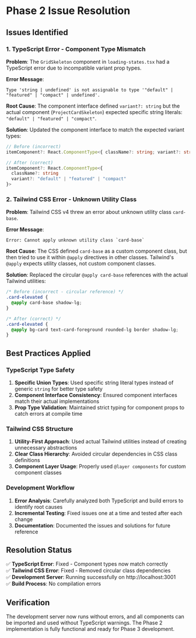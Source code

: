 # Phase 2 Issue Resolution

## Issues Identified

### 1. TypeScript Error - Component Type Mismatch

**Problem**: The `GridSkeleton` component in `loading-states.tsx` had a TypeScript error due to incompatible variant prop types.

**Error Message**:
```
Type 'string | undefined' is not assignable to type '"default" | "featured" | "compact" | undefined'.
```

**Root Cause**: The component interface defined `variant?: string` but the actual component (`ProjectCardSkeleton`) expected specific string literals: `"default" | "featured" | "compact"`.

**Solution**: Updated the component interface to match the expected variant types:

```typescript
// Before (incorrect)
itemComponent?: React.ComponentType<{ className?: string; variant?: string }>

// After (correct)
itemComponent?: React.ComponentType<{ 
  className?: string
  variant?: "default" | "featured" | "compact"
}>
```

### 2. Tailwind CSS Error - Unknown Utility Class

**Problem**: Tailwind CSS v4 threw an error about unknown utility class `card-base`.

**Error Message**:
```
Error: Cannot apply unknown utility class `card-base`
```

**Root Cause**: The CSS defined `card-base` as a custom component class, but then tried to use it within `@apply` directives in other classes. Tailwind's `@apply` expects utility classes, not custom component classes.

**Solution**: Replaced the circular `@apply card-base` references with the actual Tailwind utilities:

```css
/* Before (incorrect - circular reference) */
.card-elevated {
  @apply card-base shadow-lg;
}

/* After (correct) */
.card-elevated {
  @apply bg-card text-card-foreground rounded-lg border shadow-lg;
}
```

## Best Practices Applied

### TypeScript Type Safety
1. **Specific Union Types**: Used specific string literal types instead of generic `string` for better type safety
2. **Component Interface Consistency**: Ensured component interfaces match their actual implementations
3. **Prop Type Validation**: Maintained strict typing for component props to catch errors at compile time

### Tailwind CSS Structure
1. **Utility-First Approach**: Used actual Tailwind utilities instead of creating unnecessary abstractions
2. **Clear Class Hierarchy**: Avoided circular dependencies in CSS class definitions
3. **Component Layer Usage**: Properly used `@layer components` for custom component classes

### Development Workflow
1. **Error Analysis**: Carefully analyzed both TypeScript and build errors to identify root causes
2. **Incremental Testing**: Fixed issues one at a time and tested after each change
3. **Documentation**: Documented the issues and solutions for future reference

## Resolution Status

✅ **TypeScript Error**: Fixed - Component types now match correctly  
✅ **Tailwind CSS Error**: Fixed - Removed circular class dependencies  
✅ **Development Server**: Running successfully on http://localhost:3001  
✅ **Build Process**: No compilation errors  

## Verification

The development server now runs without errors, and all components can be imported and used without TypeScript warnings. The Phase 2 implementation is fully functional and ready for Phase 3 development.